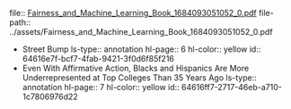 file:: [Fairness_and_Machine_Learning_Book_1684093051052_0.pdf](../assets/Fairness_and_Machine_Learning_Book_1684093051052_0.pdf)
file-path:: ../assets/Fairness_and_Machine_Learning_Book_1684093051052_0.pdf

- Street Bump
  ls-type:: annotation
  hl-page:: 6
  hl-color:: yellow
  id:: 64616e7f-bcf7-4fab-9421-3f0d6f85f216
- Even With Affirmative Action, Blacks and Hispanics Are More Underrepresented at Top Colleges Than 35 Years Ago
  ls-type:: annotation
  hl-page:: 7
  hl-color:: yellow
  id:: 64616ff7-2717-46eb-a710-1c7806976d22